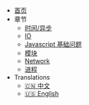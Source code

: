 - [首页](/)
- 章节
  - [时间/异步](sections/event-async)
  - [IO](sections/io)
  - [Javascript 基础问题](sections/js-basic)
  - [模块](sections/module)
  - [Network](sections/network)
  - [进程](sections/process)
- Translations
  - [:cn: 中文](/)
  - [:us: English](/en-us/)
